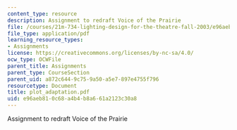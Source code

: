 ```yaml
---
content_type: resource
description: Assignment to redraft Voice of the Prairie
file: /courses/21m-734-lighting-design-for-the-theatre-fall-2003/e96aeb810c68a4b4b8a661a2123c30a8_plot_adaptation.pdf
file_type: application/pdf
learning_resource_types:
- Assignments
license: https://creativecommons.org/licenses/by-nc-sa/4.0/
ocw_type: OCWFile
parent_title: Assignments
parent_type: CourseSection
parent_uid: a872c644-9c75-9a50-a5e7-897e4755f796
resourcetype: Document
title: plot_adaptation.pdf
uid: e96aeb81-0c68-a4b4-b8a6-61a2123c30a8
---
```

Assignment to redraft Voice of the Prairie